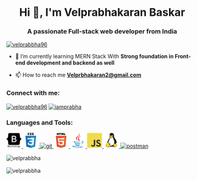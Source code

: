<h1 align="center">Hi 👋, I'm Velprabhakaran Baskar</h1>
<h3 align="center">A passionate Full-stack web developer from India</h3>

<p align="left"> <a href="https://twitter.com/velprabbha96" target="blank"><img src="https://img.shields.io/twitter/follow/velprabbha96?logo=twitter&style=for-the-badge" alt="velprabbha96" /></a> </p>

- 🌱 I’m currently learning MERN Stack With **Strong foundation in Front-end development and backend as well**

- 📫 How to reach me **Velprbhakaran2@gmail.com**

<h3 align="left">Connect with me:</h3>
<p align="left">
<a href="https://twitter.com/velprabbha96" target="blank"><img align="center" src="https://raw.githubusercontent.com/rahuldkjain/github-profile-readme-generator/master/src/images/icons/Social/twitter.svg" alt="velprabbha96" height="30" width="40" /></a>
<a href="https://linkedin.com/in/iamprabha" target="blank"><img align="center" src="https://raw.githubusercontent.com/rahuldkjain/github-profile-readme-generator/master/src/images/icons/Social/linked-in-alt.svg" alt="iamprabha" height="30" width="40" /></a>
<h3 align="left">Languages and Tools:</h3>
<p align="left"> <a href="https://getbootstrap.com" target="_blank" rel="noreferrer"> <img src="https://raw.githubusercontent.com/devicons/devicon/master/icons/bootstrap/bootstrap-plain-wordmark.svg" alt="bootstrap" width="40" height="40"/> </a> <a href="https://www.w3schools.com/css/" target="_blank" rel="noreferrer"> <img src="https://raw.githubusercontent.com/devicons/devicon/master/icons/css3/css3-original-wordmark.svg" alt="css3" width="40" height="40"/> </a> <a href="https://git-scm.com/" target="_blank" rel="noreferrer"> <img src="https://www.vectorlogo.zone/logos/git-scm/git-scm-icon.svg" alt="git" width="40" height="40"/> </a> <a href="https://www.w3.org/html/" target="_blank" rel="noreferrer"> <img src="https://raw.githubusercontent.com/devicons/devicon/master/icons/html5/html5-original-wordmark.svg" alt="html5" width="40" height="40"/> </a> <a href="https://www.java.com" target="_blank" rel="noreferrer"> <img src="https://raw.githubusercontent.com/devicons/devicon/master/icons/java/java-original.svg" alt="java" width="40" height="40"/> </a> <a href="https://developer.mozilla.org/en-US/docs/Web/JavaScript" target="_blank" rel="noreferrer"> <img src="https://raw.githubusercontent.com/devicons/devicon/master/icons/javascript/javascript-original.svg" alt="javascript" width="40" height="40"/> </a> <a href="https://www.linux.org/" target="_blank" rel="noreferrer"> <img src="https://raw.githubusercontent.com/devicons/devicon/master/icons/linux/linux-original.svg" alt="linux" width="40" height="40"/> </a> <a href="https://postman.com" target="_blank" rel="noreferrer"> <img src="https://www.vectorlogo.zone/logos/getpostman/getpostman-icon.svg" alt="postman" width="40" height="40"/> </a> </p>

<p><img align="center" src="https://github-readme-stats.vercel.app/api/top-langs?username=velprabbha&show_icons=true&locale=en&layout=compact" alt="velprabbha" /></p>

<p><img align="center" src="https://github-readme-streak-stats.herokuapp.com/?user=velprabbha&" alt="velprabbha" /></p>
